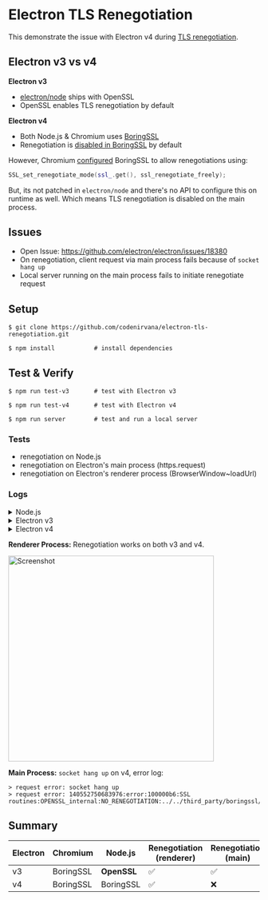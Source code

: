 # Electron TLS Renegotiation

This demonstrate the issue with Electron v4 during [TLS renegotiation](https://tools.ietf.org/html/rfc5746).

## Electron v3 vs v4
**Electron v3**
- [electron/node](https://github.com/electron/node) ships with OpenSSL
- OpenSSL enables TLS renegotiation by default

**Electron v4**
- Both Node.js & Chromium uses [BoringSSL](https://boringssl.googlesource.com/boringssl/)
- Renegotiation is [disabled in BoringSSL](https://boringssl.googlesource.com/boringssl/+/HEAD/PORTING.md#tls-renegotiation) by default

However, Chromium [configured](https://github.com/chromium/chromium/blob/b0f4dc2fd8ae746df32f281a74fc05c16ead6e6a/net/socket/ssl_client_socket_impl.cc#L895) BoringSSL to allow renegotiations using:
```cpp
SSL_set_renegotiate_mode(ssl_.get(), ssl_renegotiate_freely);
```

But, its not patched in `electron/node` and there's no API to configure this on runtime as well.
Which means TLS renegotiation is disabled on the main process.

## Issues
- Open Issue: https://github.com/electron/electron/issues/18380
- On renegotiation, client request via main process fails because of `socket hang up`
- Local server running on the main process fails to initiate renegotiate request

## Setup
```console
$ git clone https://github.com/codenirvana/electron-tls-renegotiation.git

$ npm install           # install dependencies
```

## Test & Verify
```console
$ npm run test-v3       # test with Electron v3

$ npm run test-v4       # test with Electron v4

$ npm run server        # test and run a local server
```

### Tests
- renegotiation on Node.js
- renegotiation on Electron's main process (https.request)
- renegotiation on Electron's renderer process (BrowserWindow~loadUrl)

### Logs
<details><summary>Node.js</summary>

```
$ npm run server

< server listening at: https://localhost:5050

TEST: https.request - Node.js
  > request socket connect
  > request socket secureConnect
  > request socket authorized false
  > request socket authorizationError SELF_SIGNED_CERT_IN_CHAIN
  > request socket protocol: TLSv1.2
  > request socket cipher: {"name":"ECDHE-RSA-AES128-GCM-SHA256","version":"TLSv1/SSLv3"}
< incoming request at: /
< renegotiating:  true
  > request socket secureConnect
  > request socket authorized false
  > request socket authorizationError SELF_SIGNED_CERT_IN_CHAIN
  > request socket protocol: TLSv1.2
  > request socket cipher: {"name":"ECDHE-RSA-AES128-GCM-SHA256","version":"TLSv1/SSLv3"}
< renegotiated peer certificate:  {}
  > request status: 200
  > response chunk: -- Renegotiated --
```
</details>

<details><summary>Electron v3</summary>

```
$ npm run test-v3

TEST: https.request - main process
  > request socket connect
  > request socket secureConnect
  > request socket authorized false
  > request socket authorizationError SELF_SIGNED_CERT_IN_CHAIN
  > request socket protocol: TLSv1.2
  > request socket cipher: {"name":"ECDHE-RSA-AES128-GCM-SHA256","version":"TLSv1/SSLv3"}
< incoming request at: /
< renegotiating:  true
  > request socket secureConnect
  > request socket authorized false
  > request socket authorizationError SELF_SIGNED_CERT_IN_CHAIN
  > request socket protocol: TLSv1.2
  > request socket cipher: {"name":"ECDHE-RSA-AES128-GCM-SHA256","version":"TLSv1/SSLv3"}
< renegotiated peer certificate:  {}
  > request status: 200
  > response chunk: -- Renegotiated --


TEST: BrowserWindow~loadURL - renderer process
< incoming request at: /
< renegotiating:  true
< renegotiated peer certificate:  {}
```
</details>

<details><summary>Electron v4</summary>

```
$ npm run test-v4

TEST: https.request - main process
  > request socket connect
  > request socket secureConnect
  > request socket authorized false
  > request socket authorizationError SELF_SIGNED_CERT_IN_CHAIN
  > request socket protocol: TLSv1.2
  > request socket cipher: {"name":"ECDHE-RSA-AES128-GCM-SHA256","version":"TLSv1/SSLv3"}
< incoming request at: /
< renegotiating:  true
  > request error: socket hang up
  > request socket _tlsError:  [Error: 140400950314152:error:100000b6:SSL routines:OPENSSL_internal:NO_RENEGOTIATION:../../third_party/boringssl/src/ssl/ssl_lib.cc:966:
]
  > request error: 140400950314152:error:100000b6:SSL routines:OPENSSL_internal:NO_RENEGOTIATION:../../third_party/boringssl/src/ssl/ssl_lib.cc:966:

  > request socket error:  [Error: 140400950314152:error:100000b6:SSL routines:OPENSSL_internal:NO_RENEGOTIATION:../../third_party/boringssl/src/ssl/ssl_lib.cc:966:
]


TEST: BrowserWindow~loadURL - renderer process
< incoming request at: /
< renegotiating:  true
< renegotiated peer certificate:  {}
```
</details>

**Renderer Process:**
Renegotiation works on both v3 and v4.

<img width="412" alt="Screenshot" src="https://user-images.githubusercontent.com/4865836/61164289-8c757800-a531-11e9-80fe-1b5c9080e138.png">


**Main Process:**
`socket hang up` on v4, error log:
```
> request error: socket hang up
> request error: 140552750683976:error:100000b6:SSL routines:OPENSSL_internal:NO_RENEGOTIATION:../../third_party/boringssl/src/ssl/ssl_lib.cc:966:
```

## Summary
| Electron | Chromium  | Node.js   | Renegotiation (renderer) | Renegotiation (main) |
|----------|-----------|-----------|--------------------------|----------------------|
| v3       | BoringSSL |**OpenSSL**| ✅                       | ✅                   |
| v4       | BoringSSL | BoringSSL | ✅                       | ❌                   |

